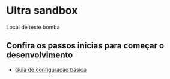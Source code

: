 # Ultra sandbox

 Local de teste bomba

## Confira os passos inicias para começar o desenvolvimento

- [Guia de configuração básica](/infra/README.md)

